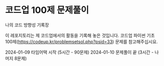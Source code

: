 # 코드업 100제 문제풀이
나의 코드 방향성 기록장

이 레포지토리는 제 코드업에서의 활동을 기록해 놓은 것입니다.
코드업 파이썬 기초 100제(https://codeup.kr/problemsetsol.php?psid=33) 문제를 참고해주십시요.

2024-01-09 타임어택 시작 (5시간 - 90문제)
2024-01-10 문제풀이 끝 (3시간 - 나머지 8문제)

